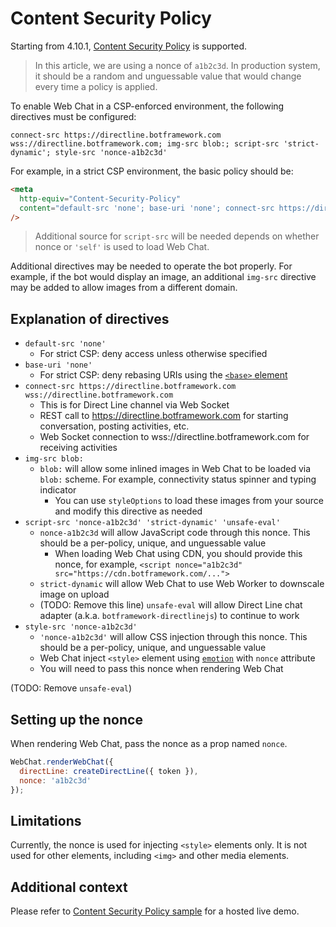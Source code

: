 # Content Security Policy

Starting from 4.10.1, [Content Security Policy](https://developer.mozilla.org/en-US/docs/Web/HTTP/CSP) is supported.

> In this article, we are using a nonce of `a1b2c3d`. In production system, it should be a random and unguessable value that would change every time a policy is applied.

To enable Web Chat in a CSP-enforced environment, the following directives must be configured:

```
connect-src https://directline.botframework.com wss://directline.botframework.com; img-src blob:; script-src 'strict-dynamic'; style-src 'nonce-a1b2c3d'
```

For example, in a strict CSP environment, the basic policy should be:

<!-- prettier-ignore-start -->
```html
<meta
  http-equiv="Content-Security-Policy"
  content="default-src 'none'; base-uri 'none'; connect-src https://directline.botframework.com wss://directline.botframework.com; img-src blob:; script-src 'strict-dynamic'; style-src 'nonce-a1b2c3d'"
/>
```
<!-- prettier-ignore-end -->

> Additional source for `script-src` will be needed depends on whether nonce or `'self'` is used to load Web Chat.

Additional directives may be needed to operate the bot properly. For example, if the bot would display an image, an additional `img-src` directive may be added to allow images from a different domain.

## Explanation of directives

- `default-src 'none'`
  - For strict CSP: deny access unless otherwise specified
- `base-uri 'none'`
  - For strict CSP: deny rebasing URIs using the [`<base>` element](https://developer.mozilla.org/en-US/docs/Web/HTML/Element/base)
- `connect-src https://directline.botframework.com wss://directline.botframework.com`
  - This is for Direct Line channel via Web Socket
  - REST call to https://directline.botframework.com for starting conversation, posting activities, etc.
  - Web Socket connection to wss://directline.botframework.com for receiving activities
- `img-src blob:`
  - `blob:` will allow some inlined images in Web Chat to be loaded via `blob:` scheme. For example, connectivity status spinner and typing indicator
    - You can use `styleOptions` to load these images from your source and modify this directive as needed
- `script-src 'nonce-a1b2c3d' 'strict-dynamic' 'unsafe-eval'`
  - `nonce-a1b2c3d` will allow JavaScript code through this nonce. This should be a per-policy, unique, and unguessable value
    - When loading Web Chat using CDN, you should provide this nonce, for example, `<script nonce="a1b2c3d" src="https://cdn.botframework.com/...">`
  - `strict-dynamic` will allow Web Chat to use Web Worker to downscale image on upload
  - (TODO: Remove this line) `unsafe-eval` will allow Direct Line chat adapter (a.k.a. `botframework-directlinejs`) to continue to work
- `style-src 'nonce-a1b2c3d'`
  - `'nonce-a1b2c3d'` will allow CSS injection through this nonce. This should be a per-policy, unique, and unguessable value
  - Web Chat inject `<style>` element using [`emotion`](https://emotion.sh/) with `nonce` attribute
  - You will need to pass this nonce when rendering Web Chat

(TODO: Remove `unsafe-eval`)

## Setting up the nonce

When rendering Web Chat, pass the nonce as a prop named `nonce`.

```js
WebChat.renderWebChat({
  directLine: createDirectLine({ token }),
  nonce: 'a1b2c3d'
});
```

## Limitations

Currently, the nonce is used for injecting `<style>` elements only. It is not used for other elements, including `<img>` and other media elements.

## Additional context

Please refer to [Content Security Policy sample](https://github.com/microsoft/BotFramework-WebChat/tree/master/samples/01.getting-started/j.bundle-with-content-security-policy/) for a hosted live demo.
